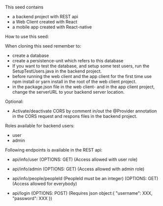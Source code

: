 This seed contains
- a backend project with REST api
- a Web Client created with React
- a mobile app created with React-native

How to use this seed: 

When cloning this seed remember to:
- create a database 
- create a persistence-unit which refers to this database 
- If you want to test the database, and setup some test users, run the SetupTestUsers.java in the backend project.
- before running the web client and the app client for the first time use npm install or yarn install in the root of the web client project. 
- in the package.json file in the web client- and in the app client project, change the serverURL to your backend server location.

Optional:
- Activate/deactivate CORS by comment in/out the @Provider annotation in the CORS request and respons files in the backend project.

Roles available for backend users:
- user
- admin

Following endpoints is available in the REST api:

- api/info/user
(OPTIONS: GET)
(Access allowed with user role)

- api/info/admin
(OPTIONS: GET)
(Access allowed with admin role)

- api/info/people/peopleId
(PeopleId must be an integer)
(OPTIONS: GET)
(Access allowed for everybody)

- api/login
(OPTIONS: POST)
(Requires json object:{ "username": XXX, "password": XXX })

